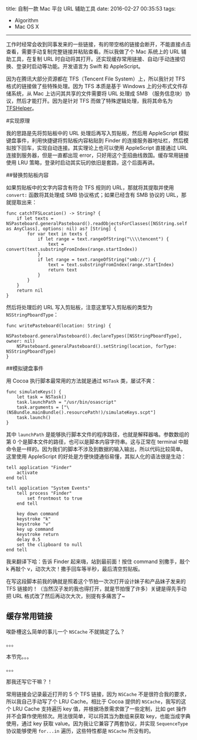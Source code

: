 title: 自制一款 Mac 平台 URL 辅助工具
date: 2016-02-27 00:35:53
tags:

- Algorithm
- Mac OS X
---

工作时经常会收到同事发来的一些链接，有的带空格的链接会断开，不能直接点击查看，需要手动复制完整链接并粘贴查看。所以我做了个 Mac 系统上的 URL 辅助工具，在复制 URL 时自动将其打开。还实现缓存常用链接、自动/手动连接切换、登录时启动等功能。开发语言为 Swift 和 AppleScript。

<!--more-->

因为在腾讯大部分资源都在 TFS（Tencent File System）上，所以我针对 TFS 格式的链接做了些特殊处理。因为 TFS 本质是基于 Windows 上的分布式文件存储系统，从 Mac 上访问其共享的文件需要将 URL 处理成 SMB （服务信息块）协议，然后才能打开。因为是针对 TFS 而做了特殊逻辑处理，我将其命名为 [TFSHelper](https://github.com/yulingtianxia/TFSHelper)。

#实现原理

我的思路是先将剪贴板中的 URL 处理后再写入剪贴板，然后用 AppleScript 模拟键盘事件，利用快捷键将剪贴板内容粘贴到 Finder 的连接服务器地址栏，然后模拟按下回车，实现自动连接。其实理论上也可以使用 AppleScript 直接通过 URL 连接到服务器，但是一直都出现 error，只好用这个歪招曲线救国。缓存常用链接使用 LRU 策略，登录时启动其实玩的依旧是套路，这个后面再讲。

##替换剪贴板内容

如果剪贴板中的文字内容含有符合 TFS 规则的 URL，那就将其提取并使用 `convert:` 函数将其处理成 SMB 协议格式；如果已经含有 SMB 协议的 URL，那就提取出来：

```
func catchTFSLocation() -> String? {
    if let texts = NSPasteboard.generalPasteboard().readObjectsForClasses([NSString.self as AnyClass], options: nil) as? [String] {
        for var text in texts {
            if let range = text.rangeOfString("\\\\tencent") {
                text = convert(text.substringFromIndex(range.startIndex))
            }
            if let range = text.rangeOfString("smb://") {
                text = text.substringFromIndex(range.startIndex)
                return text
            }
        }
    }
    return nil
}
```
然后将处理后的 URL 写入剪贴板，注意这里写入剪贴板的类型为 `NSStringPboardType`：

```
func writePasteboard(location: String) {
    NSPasteboard.generalPasteboard().declareTypes([NSStringPboardType], owner: nil)
    NSPasteboard.generalPasteboard().setString(location, forType: NSStringPboardType)
}
```

##模拟键盘事件

用 Cocoa 执行脚本最常用的方法就是通过 `NSTask` 类，屡试不爽：

```
func simulateKeys() {
    let task = NSTask()
    task.launchPath = "/usr/bin/osascript"
    task.arguments = ["\(NSBundle.mainBundle().resourcePath!)/simulateKeys.scpt"]
    task.launch()
}
```

其中 `launchPath` 是能够执行脚本文件的程序路径，也就是解释器咯。参数数组的第 0 个是脚本文件的路径，也可以是脚本内容字符串。这与正常在 terminal 中敲命令是一样的。因为我们的脚本不涉及到数据的输入输出，所以代码比较简单。 这里使用 AppleScript 的好处是方便快捷通俗易懂，其拟人化的语法很是生动：

```
tell application "Finder"	activateend telltell application "System Events"	tell process "Finder"		set frontmost to true	end tell		key down command	keystroke "k"	keystroke "v"	key up command	keystroke return	delay 0.5	set the clipboard to nullend tell
```

我来翻译下哈：告诉 Finder 起来嗨，站到最前面！按住 command 别撒手，敲个 k 再敲个 v，动次大次！撒手回车等半秒，最后清空剪贴板。

在写这段脚本前我的确就是照着这个节拍一次次打开设计妹子和产品妹子发来的 TFS 链接的！（当然汉子发的我也得打开，就是节拍慢了许多）关键是得先手动把 URL 格式改了然后再动次大次，别提有多痛苦了~

## 缓存常用链接

唉卧槽这么简单的事儿一个 `NSCache` 不就搞定了么？

。。。

本节完。。。

。。。

那我还写它干嘛？！

常用链接会记录最近打开的 5 个 TFS 链接，因为 `NSCache` 不是很符合我的要求，所以我自己手动写了个 LRU Cache。相比于 Cocoa 提供的 `NSCache`，我写的这个 LRU Cache 支持遍历 key 值，并根据场景需求做了一些定制，比如 get 操作并不会算作使用频次。用法很简单，可以将其当为数组来获取 key，也能当成字典使用，通过 key 获取 value。因为我让它兼容了两套协议，并实现 `SequenceType` 协议能够使用 `for...in` 遍历，这些特性都是 `NSCache` 所没有的。



